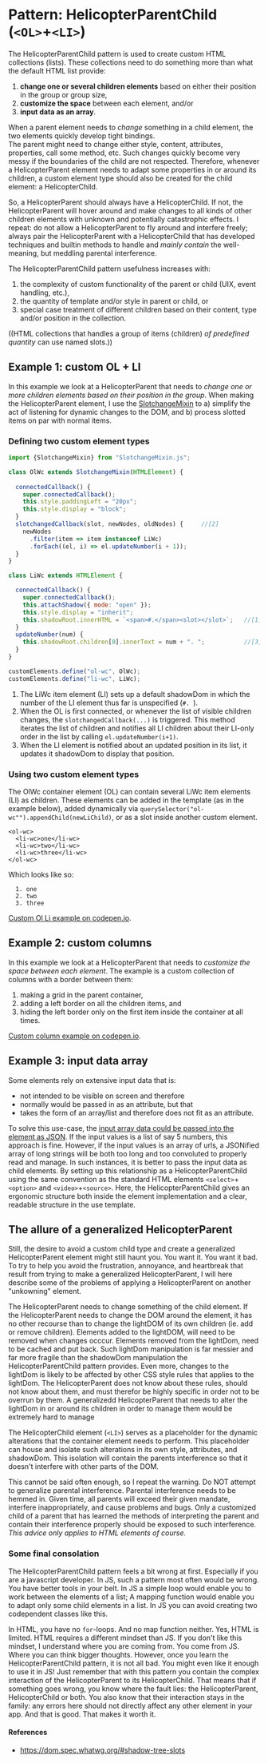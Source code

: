 # Pattern: HelicopterParentChild (`<OL>`+`<LI>`)

The HelicopterParentChild pattern is used to create custom HTML collections (lists). 
These collections need to do something more than what the default HTML list provide:
1. **change one or several children elements** based on either their position in the group or group size, 
2. **customize the space** between each element, and/or
3. **input data as an array**.

When a parent element needs to *change* something in a child element,
the two elements quickly develop tight bindings.                                               
The parent might need to change either style, content, attributes, properties, call some method, etc. 
Such changes quickly become very messy if the boundaries of the child are not respected.
Therefore, whenever a HelicopterParent element needs to adapt some properties in or around its children,
a custom element type should also be created for the child element: a HelicopterChild.

So, a HelicopterParent should always have a HelicopterChild. If not, the HelicopterParent will 
hover around and make changes to all kinds of other children elements with unknown and potentially
catastrophic effects. I repeat: do not allow a HelicopterParent to fly around and interfere freely;
always pair the HelicopterParent with a HelicopterChild that has developed techniques and builtin methods 
to handle and *mainly contain* the well-meaning, but meddling parental interference.

The HelicopterParentChild pattern usefulness increases with:
1. the complexity of custom functionality of the parent or child (UIX, event handling, etc.),
2. the quantity of template and/or style in parent or child, or
3. special case treatment of different children based on their content, type and/or position in the collection.

((HTML collections that handles a group of items (children) *of predefined quantity* can use named slots.))

## Example 1: custom OL + LI
In this example we look at a HelicopterParent that needs to *change one or more children elements based on 
their position in the group*.
When making the HelicopterParent element, I use the [SlotchangeMixin](../../trash/book/Old_Mixin2_SlotchangeMixin.md) to 
a) simplify the act of listening for dynamic changes to the DOM, and 
b) process slotted items on par with normal items.

### Defining two custom element types
```javascript
import {SlotchangeMixin} from "SlotchangeMixin.js"; 

class OlWc extends SlotchangeMixin(HTMLElement) {
                                                                                
  connectedCallback() {                                           
    super.connectedCallback();
    this.style.paddingLeft = "20px";
    this.style.display = "block";
  }
  slotchangedCallback(slot, newNodes, oldNodes) {     //[2]
    newNodes
      .filter(item => item instanceof LiWc)
      .forEach((el, i) => el.updateNumber(i + 1));
  }
}

class LiWc extends HTMLElement {

  connectedCallback() {
    super.connectedCallback();
    this.attachShadow({ mode: "open" });
    this.style.display = "inherit";                      
    this.shadowRoot.innerHTML = `<span>#.</span><slot></slot>`;   //[1]
  }
  updateNumber(num) {                                             
    this.shadowRoot.children[0].innerText = num + ". ";           //[3]
  }
}

customElements.define("ol-wc", OlWc);
customElements.define("li-wc", LiWc);
```
1. The LiWc item element (LI) sets up a default shadowDom in which the number of the LI element thus far
is unspecified (`#. `).
2. When the OL is first connected, or whenever the list of visible children changes, 
the `slotchangedCallback(...)` is triggered. This method iterates the list of children 
and notifies all LI children about their LI-only order in the list by calling `el.updateNumber(i+1)`.
3. When the LI element is notified about an updated position in its list, 
it updates it shadowDom to display that position.

### Using two custom element types
The OlWc container element (OL) can contain several LiWc item elements (LI) as children.
These elements can be added in the template (as in the example below), added dynamically via 
`querySelector("ol-wc"").appendChild(newLiChild)`, or as a slot inside another custom element.
```
<ol-wc>
  <li-wc>one</li-wc>
  <li-wc>two</li-wc>
  <li-wc>three</li-wc>
</ol-wc>
```
Which looks like so:

```text
  1. one
  2. two
  3. three
```
[Custom Ol Li example on codepen.io](https://codepen.io/orstavik/pen/KoeLme).

## Example 2: custom columns
In this example we look at a HelicopterParent that needs to *customize the space between each element*.
The example is a custom collection of columns with a border between them:
1. making a grid in the parent container, 
2. adding a left border on all the children items, and
3. hiding the left border only on the first item inside the container at all times.

[Custom column example on codepen.io](https://codepen.io/orstavik/pen/BrPKNp).

## Example 3: input data array
Some elements rely on extensive input data that is:
* not intended to be visible on screen and therefore 
* normally would be passed in as an attribute, but that 
* takes the form of an array/list and therefore does not fit as an attribute. 

To solve this use-case, the [input array data could be passed into the element as JSON](../chapter1/Pattern6_AttributeReaction.md).
If the input values is a list of say 5 numbers, this approach is fine.
However, if the input values is an array of urls, a JSONified array of long strings will be both 
too long and too convoluted to properly read and manage.
In such instances, it is better to pass the input data as child elements.
By setting up this relationship as a HelicopterParentChild using the same convention as
the standard HTML elements `<select>`+`<option>` and `<video>`+`<source>`.
Here, the HelicopterParentChild gives an ergonomic structure both inside the element implementation 
and a clear, readable structure in the use template.

<!-- todo add Example-->

## The allure of a generalized HelicopterParent
Still, the desire to avoid a custom child type and create a generalized HelicopterParent element 
might still haunt you. You want it. You want it bad. To try to help you avoid the frustration, annoyance,
and heartbreak that result from trying to make a generalized HelicopterParent, 
I will here describe some of the problems of applying a HelicopterParent on another "unkowning" element.

The HelicopterParent needs to change something of the child element.
If the HelicopterParent needs to change the DOM around the element, it has no other recourse than 
to change the lightDOM of its own children (ie. add or remove children).
Elements added to the lightDOM, will need to be removed when changes occcur.
Elements removed from the lightDom, need to be cached and put back.
Such lightDom manipulation is far messier and far more fragile than the shadowDom manipulation the 
HelicopterParentChild pattern provides.
Even more, changes to the lightDom is likely to be affected by other CSS style rules that applies to the lightDom.
The HelicopterParent does not know about these rules, should not know about them, and 
must therefor be highly specific in order not to be overrun by them.
A generalizedd HelicopterParent that needs to alter the lightDom in or around its children 
in order to manage them would be extremely hard to manage

The HelicopterChild element (`<LI>`) serves as a placeholder for the dynamic alterations 
that the container element needs to perform. This placeholder can house and isolate such 
alterations in its own style, attributes, and shadowDom.
This isolation will contain the parents interference 
so that it doesn't interfere with other parts of the DOM.

This cannot be said often enough, so I repeat the warning. 
Do NOT attempt to generalize parental interference. 
Parental interference needs to be hemmed in.
Given time, all parents will exceed their given mandate, 
interfere inappropriately, and cause problems and bugs.
Only a customized child of a parent that has learned the 
methods of interpreting the parent and contain their 
interference properly should be exposed to such interference.
*This advice only applies to HTML elements of course.*

### Some final consolation
The HelicopterParentChild pattern feels a bit wrong at first.
Especially if you are a javascript developer.
In JS, such a pattern most often would be wrong. You have better tools in your belt.
In JS a simple loop would enable you to work between the elements of a list;
A mapping function would enable you to adapt only some child elements in a list.
In JS you can avoid creating two codependent classes like this.
  
In HTML, you have no `for`-loops. And no map function neither. Yes, HTML is limited. 
HTML requires a different mindset than JS.
If you don't like this mindset, I understand where you are coming from. You come from JS. 
Where you can think bigger thoughts.
However, once you learn the HelicopterParentChild pattern, it is not all bad.
You might even like it enough to use it in JS! 
Just remember that with this pattern you contain the complex interaction of the HelicopterParent
to its HelicopterChild. That means that if something goes wrong, you know where the fault lies:
the HelicopterParent, HelicopterChild or both. You also know that their interaction stays 
in the family: any errors here should not directly affect any other element in your app. 
And that is good. That makes it worth it.

#### References
* https://dom.spec.whatwg.org/#shadow-tree-slots